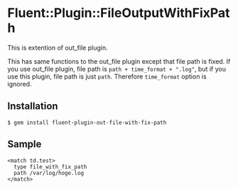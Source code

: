 # Fluent::Plugin::FileOutputWithFixPath

This is extention of out_file plugin.

This has same functions to the out_file plugin except that file path is fixed.
If you use out_file plugin, file path is `path + time_format + ".log"`,
but if you use this plugin, file path is just `path`.
Therefore `time_format` option is ignored.

## Installation

    $ gem install fluent-plugin-out-file-with-fix-path

## Sample

    <match td.test>
      type file_with_fix_path
      path /var/log/hoge.log
    </match>
